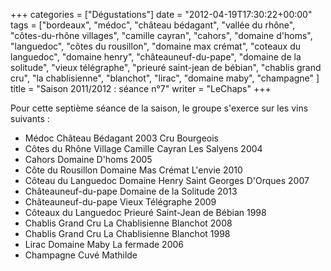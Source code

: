 +++
categories = ["Dégustations"]
date = "2012-04-19T17:30:22+00:00"
tags = ["bordeaux", "médoc", "château bédagant", "vallée du rhône", "côtes-du-rhône villages", "camille cayran", "cahors", "domaine d'homs",  "languedoc",  "côtes du rousillon", "domaine max crémat", "coteaux du languedoc", "domaine henry", "châteauneuf-du-pape", "domaine de la solitude", "vieux télégraphe", "prieuré saint-jean de bébian", "chablis grand cru", "la chablisienne", "blanchot", "lirac", "domaine maby", "champagne" ]
title = "Saison 2011/2012 : séance n°7"
writer = "LeChaps"
+++

Pour cette septième séance de la saison, le groupe s'exerce sur les vins suivants :

* Médoc Château Bédagant 2003 Cru Bourgeois
* Côtes du Rhône Village Camille Cayran Les Salyens 2004
* Cahors Domaine D'homs 2005
* Côte du Rousillon Domaine Mas Crémat L'envie 2010 <i class="fa fa-plus-circle"></i>
* Côteau du Languedoc Domaine Henry Saint Georges D'Orques 2007
* Châteauneuf-du-pape Domaine de la Solitude 2013
* Châteauneuf-du-pape Vieux Télégraphe 2009 <i class="fa fa-plus-circle"></i>
* Côteaux du Languedoc Prieuré Saint-Jean de Bébian 1998
* Chablis Grand Cru La Chablisienne Blanchot 2008
* Chablis Grand Cru La Chablisienne Blanchot 1998
* Lirac Domaine Maby La fermade 2006 <i class="fa fa-plus-circle"></i>
* Champagne Cuvé Mathilde